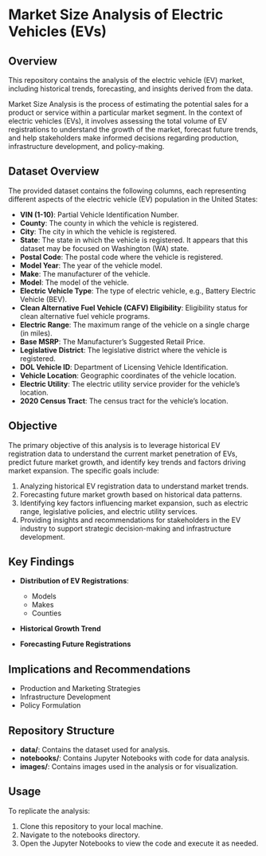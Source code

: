 # Market Size Analysis of Electric Vehicles (EVs)

## Overview

This repository contains the analysis of the electric vehicle (EV) market, including historical trends, forecasting, and insights derived from the data.



Market Size Analysis is the process of estimating the potential sales for a product or service within a particular market segment. In the context of electric vehicles (EVs), it involves assessing the total volume of EV registrations to understand the growth of the market, forecast future trends, and help stakeholders make informed decisions regarding production, infrastructure development, and policy-making.

## Dataset Overview

The provided dataset contains the following columns, each representing different aspects of the electric vehicle (EV) population in the United States:

- **VIN (1-10)**: Partial Vehicle Identification Number.
- **County**: The county in which the vehicle is registered.
- **City**: The city in which the vehicle is registered.
- **State**: The state in which the vehicle is registered. It appears that this dataset may be focused on Washington (WA) state.
- **Postal Code**: The postal code where the vehicle is registered.
- **Model Year**: The year of the vehicle model.
- **Make**: The manufacturer of the vehicle.
- **Model**: The model of the vehicle.
- **Electric Vehicle Type**: The type of electric vehicle, e.g., Battery Electric Vehicle (BEV).
- **Clean Alternative Fuel Vehicle (CAFV) Eligibility**: Eligibility status for clean alternative fuel vehicle programs.
- **Electric Range**: The maximum range of the vehicle on a single charge (in miles).
- **Base MSRP**: The Manufacturer’s Suggested Retail Price.
- **Legislative District**: The legislative district where the vehicle is registered.
- **DOL Vehicle ID**: Department of Licensing Vehicle Identification.
- **Vehicle Location**: Geographic coordinates of the vehicle location.
- **Electric Utility**: The electric utility service provider for the vehicle’s location.
- **2020 Census Tract**: The census tract for the vehicle’s location.

## Objective

The primary objective of this analysis is to leverage historical EV registration data to understand the current market penetration of EVs, predict future market growth, and identify key trends and factors driving market expansion. The specific goals include:

1. Analyzing historical EV registration data to understand market trends.
2. Forecasting future market growth based on historical data patterns.
3. Identifying key factors influencing market expansion, such as electric range, legislative policies, and electric utility services.
4. Providing insights and recommendations for stakeholders in the EV industry to support strategic decision-making and infrastructure development.



## Key Findings

- **Distribution of EV Registrations**: 
  - Models
  - Makes
  - Counties

- **Historical Growth Trend**

- **Forecasting Future Registrations**

## Implications and Recommendations

- Production and Marketing Strategies
- Infrastructure Development
- Policy Formulation

## Repository Structure

- **data/**: Contains the dataset used for analysis.
- **notebooks/**: Contains Jupyter Notebooks with code for data analysis.
- **images/**: Contains images used in the analysis or for visualization.

## Usage

To replicate the analysis:

1. Clone this repository to your local machine.
2. Navigate to the notebooks directory.
3. Open the Jupyter Notebooks to view the code and execute it as needed.


